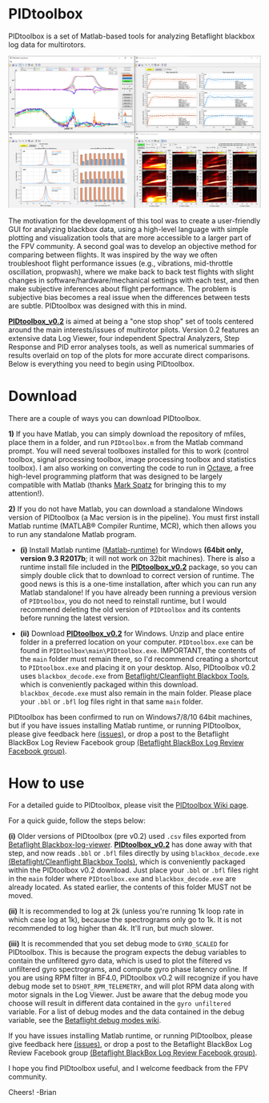 
# PIDtoolbox

PIDtoolbox is a set of Matlab-based tools for analyzing Betaflight blackbox log data for multirotors.

![](images/PIDtoolbox_v0.2.png)

The motivation for the development of this tool was to create a user-friendly GUI for analyzing blackbox data, using a high-level language with simple plotting and visualization tools that are more accessible to a larger part of the FPV community. A second goal was to develop an objective method for comparing between flights. It was inspired by the way we often troubleshoot flight performance issues (e.g., vibrations, mid-throttle oscillation, propwash), where we make back to back test flights with slight changes in software/hardware/mechanical settings with each test, and then make subjective inferences about flight performance. The problem is subjective bias becomes a real issue when the differences between tests are subtle. PIDtoolbox was designed with this in mind.

**<a href="https://github.com/bw1129/PIDtoolbox/releases/tag/v0.2" target="blank">PIDtoolbox_v0.2</a>** is aimed at being a "one stop shop" set of tools centered around the main interests/issues of multirotor pilots. Version 0.2 features an extensive data Log Viewer, four independent Spectral Analyzers, Step Response and PID error analyses tools, as well as numerical summaries of results overlaid on top of the plots for more accurate direct comparisons. Below is everything you need to begin using PIDtoolbox.

# Download

There are a couple of ways you can download PIDtoolbox. 

**1)** If you have Matlab, you can simply download the repository of mfiles, place them in a folder, and run `PIDtoolbox.m` from the Matlab command prompt. You will need several toolboxes installed for this to work (control toolbox, signal processing toolbox, image processing toolbox and statistics toolbox). I am also working on converting the code to run in <a href="https://www.gnu.org/software/octave/" target="blank">Octave</a>, a free high-level programming platform that was designed to be largely compatible with Matlab (thanks <a href="https://www.facebook.com/UAVTech1/" target="blank">Mark Spatz</a> for bringing this to my attention!).  

**2)** If you do not have Matlab, you can download a standalone Windows version of PIDtoolbox (a Mac version is in the pipeline). You must first install Matlab runtime (MATLAB® Compiler Runtime, MCR), which then allows you to run any standalone Matlab program.

- **(i)** Install Matlab runtime <a href="https://www.mathworks.com/products/compiler/matlab-runtime.html" target="blank">(Matlab-runtime)</a> for Windows **(64bit only, version 9.3 R2017b**; it will not work on 32bit machines). There is also a runtime install file included in the **<a href="https://github.com/bw1129/PIDtoolbox/releases/tag/v0.2" target="blank">PIDtoolbox_v0.2</a>** package, so you can simply double click that to download to correct version of runtime. The good news is this is a one-time installation, after which you can run any Matlab standalone! If you have already been running a previous version of `PIDtoolbox`, you do not need to reinstall runtime, but I would recommend deleting the old version of `PIDtoolbox` and its contents before running the latest version. 

- **(ii)** Download **<a href="https://github.com/bw1129/PIDtoolbox/releases/tag/v0.2" target="blank">PIDtoolbox_v0.2</a>** for Windows. Unzip and place entire folder in a preferred location on your computer. `PIDtoolbox.exe` can be found in `PIDtoolbox\main\PIDtoolbox.exe`. IMPORTANT, the contents of the `main` folder must remain there, so I'd recommend creating a shortcut to `PIDtoolbox.exe` and placing it on your desktop. Also, PIDtoolbox v0.2 uses `blackbox_decode.exe` from <a href="https://github.com/betaflight/blackbox-tools" target="blank">Betaflight/Cleanflight Blackbox Tools</a>, which is conveniently packaged within this download. `blackbox_decode.exe` must also remain in the main folder. Please place your `.bbl` or `.bfl` log files right in that same `main` folder.

PIDtoolbox has been confirmed to run on Windows7/8/10 64bit machines, but if you have issues installing Matlab runtime, or running PIDtoolbox, please give feedback here <a href="https://github.com/bw1129/PIDtoolbox/issues" target="blank">(issues)</a>,
or drop a post to the Betaflight BlackBox Log Review Facebook group <a href="https://www.facebook.com/groups/291745494678694/?ref=bookmarks" target="blank">(Betaflight BlackBox Log Review Facebook group)</a>.

# How to use

For a detailed guide to PIDtoolbox, please visit the <a href="https://github.com/bw1129/PIDtoolbox/wiki/PIDtoolbox-user-guide" target="blank">PIDtoolbox Wiki page</a>.

For a quick guide, follow the steps below:

**(i)** Older versions of PIDtoolbox (pre v0.2) used `.csv` files exported from <a href="https://www.github.com/betaflight/blackbox-log-viewer/releases" target="blank">Betaflight Blackbox-log-viewer</a>. **<a href="https://github.com/bw1129/PIDtoolbox/releases/tag/v0.2" target="blank">PIDtoolbox_v0.2</a>** has done away with that step, and now reads `.bbl` or `.bfl` files directly by using `blackbox_decode.exe` <a href="https://github.com/betaflight/blackbox-tools" target="blank">(Betaflight/Cleanflight Blackbox Tools)</a>, which is conveniently packaged within the PIDtoolbox v0.2 download. Just place your `.bbl` or `.bfl` files right in the `main` folder where `PIDtoolbox.exe` and `blackbox_decode.exe` are already located. As stated earlier, the contents of this folder MUST not be moved.

**(ii)** It is recommended to log at 2k (unless you're running 1k loop rate in which case log at 1k), because the spectrograms only go to 1k. It is not recommended to log higher than 4k. It'll run, but much slower.

**(iii)** It is recommended that you set debug mode to `GYRO_SCALED` for PIDtoolbox. This is because the program expects the debug variables to contain the unfiltered gyro data, which is used to plot the filtered vs unfiltered gyro spectrograms, and compute gyro phase latency online. If you are using RPM filter in BF4.0, PIDtoolbox v0.2 will recognize if you have debug mode set to `DSHOT_RPM_TELEMETRY`, and will plot RPM data along with motor signals in the Log Viewer. Just be aware that the debug mode you choose will result in different data contained in the `gyro unfiltered` variable. For a list of debug modes and the data contained in the debug variable, see the <a href="https://github.com/betaflight/betaflight/wiki/Debug-Modes" target="blank">Betaflight debug modes wiki</a>.

If you have issues installing Matlab runtime, or running PIDtoolbox, please give feedback here
<a href="https://github.com/bw1129/PIDtoolbox/issues" target="blank">(issues)</a>,
or drop a post to the Betaflight BlackBox Log Review Facebook group <a href="https://www.facebook.com/groups/291745494678694/?ref=bookmarks" target="blank">(Betaflight BlackBox Log Review Facebook group)</a>.

 I hope you find PIDtoolbox useful, and I welcome feedback from the FPV community.

Cheers! -Brian
